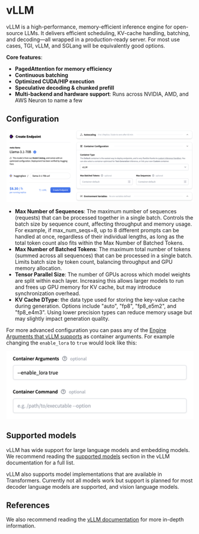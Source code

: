 # vLLM

vLLM is a high-performance, memory-efficient inference engine for open-source LLMs. It delivers efficient scheduling, KV-cache handling,
batching, and decoding—all wrapped in a production-ready server. For most use cases, TGI, vLLM, and SGLang will be equivalently good options.

**Core features**:
- **PagedAttention for memory efficiency**
- **Continuous batching**
- **Optimized CUDA/HIP execution**
- **Speculative decoding & chunked prefill**
- **Multi-backend and hardware support**: Runs across NVIDIA, AMD, and AWS Neuron to name a few

## Configuration

![config](https://raw.githubusercontent.com/huggingface/hf-endpoints-documentation/main/assets/vllm/vllm_config.png)

- **Max Number of Sequences**: The maximum number of sequences (requests) that can be processed together in a single batch. Controls
the batch size by sequence count, affecting throughput and memory usage. For example, if max_num_seqs=8, up to 8 different prompts can
be handled at once, regardless of their individual lengths, as long as the total token count also fits within the Max Number of Batched Tokens.
- **Max Number of Batched Tokens**: The maximum total number of tokens (summed across all sequences) that can be processed in a single
batch. Limits batch size by token count, balancing throughput and GPU memory allocation.
- **Tensor Parallel Size**: The number of GPUs across which model weights are split within each layer. Increasing this allows larger
models to run and frees up GPU memory for KV cache, but may introduce synchronization overhead.
- **KV Cache DType**: the data type used for storing the key-value cache during generation. Options include "auto", "fp8", "fp8_e5m2",
and "fp8_e4m3". Using lower precision types can reduce memory usage but may slightly impact generation quality.

For more advanced configuration you can pass any of the [Engine Arguments that vLLM supports](https://docs.vllm.ai/en/stable/api/vllm/engine/arg_utils.html#vllm.engine.arg_utils.EngineArgs)
as container arguments. For example changing the `enable_lora` to `true` would look like this:

![vllm-advanced](https://raw.githubusercontent.com/huggingface/hf-endpoints-documentation/main/assets/vllm/vllm-advanced.png)

## Supported models

vLLM has wide support for large language models and embedding models. We recommend reading the
[supported models](https://docs.vllm.ai/en/stable/models/supported_models.html?h=supported+models) section in the vLLM documentation for a full list.

vLLM also supports model implementations that are available in Transformers. Currently not all models work but support is planned for most
decoder language models are supported, and vision language models.

## References

We also recommend reading the [vLLM documentation](https://docs.vllm.ai/en/stable/) for more in-depth information.